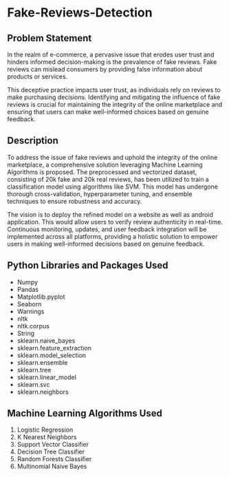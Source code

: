 
# Fake-Reviews-Detection

## Problem Statement
In the realm of e-commerce, a pervasive issue that erodes user trust and hinders informed decision-making is the prevalence of fake reviews. Fake reviews can mislead consumers by providing false information about products or services.

This deceptive practice impacts user trust, as individuals rely on reviews to make purchasing decisions. Identifying and mitigating the influence of fake reviews is crucial for maintaining the integrity of the online marketplace and ensuring that users can make well-informed choices based on genuine feedback.

## Description

To address the issue of fake reviews and uphold the integrity of the online marketplace, a comprehensive solution leveraging Machine Learning Algorithms is proposed. The preprocessed and vectorized dataset, consisting of 20k fake and 20k real reviews, has been utilized to train a classification model using algorithms like SVM. This model has undergone  thorough cross-validation, hyperparameter tuning, and ensemble techniques to ensure robustness and accuracy. 

The vision is to  deploy the refined model on a website as well as android application. This would allow users to verify review authenticity in real-time. Continuous monitoring, updates, and user feedback integration will be implemented across all platforms, providing a holistic solution to empower users in making well-informed decisions based on genuine feedback.
 
## Python Libraries and Packages Used
 
 <ul>
  <li>Numpy</li>
  <li>Pandas</li>
  <li>Matplotlib.pyplot</li>
  <li>Seaborn</li>
  <li>Warnings</li>
  <li>nltk</li>
  <li>nltk.corpus</li>
  <li>String</li>
  <li>sklearn.naive_bayes</li>
  <li>sklearn.feature_extraction</li>
  <li>sklearn.model_selection</li>
  <li>sklearn.ensemble</li>
  <li>sklearn.tree</li>
  <li>sklearn.linear_model</li>
  <li>sklearn.svc</li>
  <li>sklearn.neighbors</li>
</ul>

## Machine Learning Algorithms Used

<ol>
  <li>Logistic Regression</li>
  <li>K Nearest Neighbors</li>
  <li>Support Vector Classifier</li>
  <li>Decision Tree Classifier</li>
  <li>Random Forests Classifier</li>
  <li>Multinomial Naive Bayes</li>
</ol>

